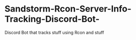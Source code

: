 # Sandstorm-Rcon-Server-Info-Tracking-Discord-Bot-
Discord Bot that tracks stuff using Rcon and stuff
